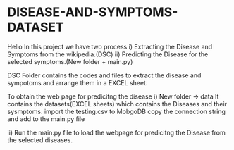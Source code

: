 # DISEASE-AND-SYMPTOMS-DATASET
Hello
In this project we have two process
  i) Extracting the Disease and Symptoms from the wikipedia.(DSC)
  ii) Predicting the Disease for the selected symptoms.(New folder + main.py)
  
DSC Folder contains the codes and files to extract the disease and sympotoms and arrange them in a EXCEL sheet.

To obtain the web page for predicitng the disease
i)	New folder -> data 
	It contains the datasets(EXCEL sheets) which contains the Diseases and their sysmptoms.
	import the testing.csv to MobgoDB 
	copy the connection string and add to the main.py file

ii) Run the main.py file to load the webpage for predicitng the Disease from the selected diseases.

	
